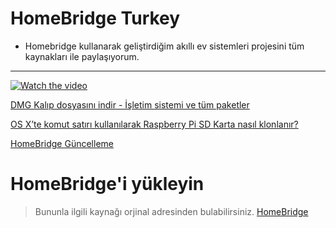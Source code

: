 # HomeBridge Turkey
- Homebridge kullanarak geliştirdiğim akıllı ev sistemleri projesini tüm kaynakları ile paylaşıyorum.
---

[![Watch the video](https://i.ytimg.com/vi/TdzTcXB5iyU/hqdefault.jpg)](https://www.youtube.com/watch?v=TdzTcXB5iyU)

[DMG Kalıp dosyasını indir - İşletim sistemi ve tüm paketler](https://mega.nz/#!mlkxDILS)

[OS X’te komut satırı kullanılarak Raspberry Pi SD Karta nasıl klonlanır?](https://hasanunal.org/os-xte-komut-satiri-kullanilarak-raspberry-pi-sd-karta-nasil-klonlanir/)

[HomeBridge Güncelleme](https://hasanunal.org/homebridge-guncelleme/)

# HomeBridge'i yükleyin
> Bununla ilgili kaynağı orjinal adresinden bulabilirsiniz. [HomeBridge](https://github.com/nfarina/homebridge)
